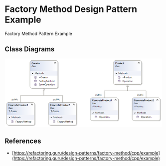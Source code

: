 # Factory Method Design Pattern Example

Factory Method Pattern Example

## Class Diagrams

![ClassDiagram](images/ClassDiagram.png)

## References

* [https://refactoring.guru/design-patterns/factory-method/cpp/example](https://refactoring.guru/design-patterns/factory-method/cpp/example)
